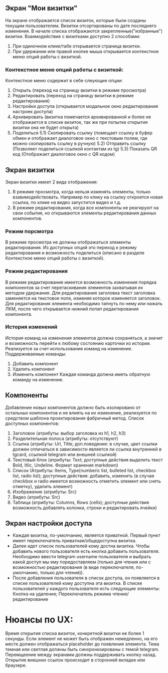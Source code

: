 ## Экран "Мои визитки"
На экране отображается список визиток, которые были созданы текущим пользователем.
Визитки отсортированы по дате последнего изменения. В начале списка отображаются закрепленные("избранные") визитки.
Взаимодействие с визитками доступно 2 способами:
1) При одиночном клике/табе открывается страница визитки.
2) При удержании или правой кнопке мыша открывается контекстное меню опций работы с визиткой.

### Контекстное меню опций работы с визиткой:
Контекстное меню содержит в себе слеующие опции:
1) Открыть  (переход на страницу визитки в режиме просмотра)
2) Редактировать (переход на страницу визитки в режиме редактирования)
3) Настройки доступа (открывается модальное окно редактирования настроек доступа)
4) Архивировать (визитка помечается архивированной и более не отображается в списке визиток, так же при попытке открытия визитки она не будет открыта)
5) Поделиться
   5.1) Скопировать ссылку (помещает ссылку в буфер обмен и отображает диалоговое окно с текстовым полем, где можно скопировать ссылку в ручную)
   5.2) Отправить ссылку (Позволяет поделиться ссылкой контактам из tg)
   5.3) Показать QR код (Отображает диалоговое окно с QR кодом)

## Экран визитки
Экран визитки имеет 2 вида отображения: 
1) В режиме просмотра, когда нельзя изменять элементы, только взавимодействовать. Например по клику на ссылку откроется новая ссылка, по клике на видео запустится видео и т.д.
2) В режиме редактирования, когда все компоненты не реагируют на свои события, но открываются элементы редактирования данных компонентов.

### Режим порсмотра
В режиме просмотра не должны отображаться элементы редактирования. Из доступных опций это переход к режиму редактирования и возможность поделиться (описано в разделе Контекстное меню опций работы с визиткой).

### Режим редактирования
В режиме редактирования имеется возможность изменения порядка компонентов за счет перетаскивания элементов захватывая их методом удержания.
Для редактирования заголовка текст заголовка заменяется на текстовое поле, изменяя которое изменяется заголовок.
Для редактирования элемента необходимо тапнуть по нему или нажать ЛКМ, после чего открывается нижний попап редактирования компонента.

### История изменений
История команд на изменения элементов должна сохраняться, а значит и возможность перейти к любому состоянию карточки из истории. Реализуется за счет использования команд на изменение.
Поддерживаемые команды:
1) Добавить компонент
2) Удалить компонент
3) Изменить компонент
Каждая команда должна иметь обратную команду на изменение.

## Компоненты
Добавление новых компонентов должно быть изолировано от остальных компонентов и не влиять на их изменение, реализуется по средством шаблона проектирования фабричный метод.
Список доступных компонентов:
1) Заголовок (атрибуты: выбор заголовка из h1, h2, h3)
2) Разделительная полоса (атрибуты: отсутствуют)
3) Ссылка (атрибуты: Url, Title; доп.поведение: в случае, цвет ссылки должен отличаться в зависимости является ли ссылка внутренней в tgcard, ссылкой telegram или внешней ссылкой)
4) Текстовый блок (атрибуты: Text; доступные действия выделить текст Bold, Itlic, Undeline. Формат хранения markdown)
5) Список (Атрибуты: Items, Type(numberic list, bulleted list, checkbox list, radio list); доступные действия: добавить, изменить (в случае checkbox и radio имеется возможность отметить элемент или снять отметку), удалить элемент)
6) Изображение (атрибуты: Src)
7) Видео (атрибуты: Src)
8) Таблица (атрибуты: Columns, Rows (cells); доступные действия возможность добавлять колонки, строки и редактировать ячейки)

## Экран настройки доступа
* Каждая визитка, по-умолчанию, является приватной. Первый пункт имеет переключатель приватная/общедоступна визитка.
* Далее идет список пользователей кому достна визитка. Чтобы добавить нового пользователя есть кнопка добавить пользователя. Необходимо ввести telegram username пользователя и выбрать какой доступ мы ему поредоставляем (только для чтения или с возможностью редактирования (в виде переключателя, по-умолчанию, только для чтения)). 
* После добавления пользователя в список доступа, он появляется в списке пользователей кому доступна эта визитка. В списке пользователей у каждого пользователя есть следующие элементы: Кнопка на удаление;  Переключатель режима чтение/редактирование

# Нюансы по UX:
Время открытия списка визиток, конкретной визитки не более 1 секунды.
Если элемент не может быть отображен немедленно, на его месте должен отображаться placeholder до появления элемента.
Тема темная или светлая должны быть синхронизированы с темой telegram.
Перемщеение между экранами должны поддерживать кнопку назад.
Открытие внешних ссылок происходит в сторонней вкладке или браузере.
